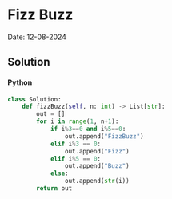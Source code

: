 
# Fizz Buzz

Date: 12-08-2024

## Solution
#### Python
```python
class Solution:
    def fizzBuzz(self, n: int) -> List[str]:
        out = []
        for i in range(1, n+1):
            if i%3==0 and i%5==0:
                out.append("FizzBuzz")
            elif i%3 == 0:
                out.append("Fizz")
            elif i%5 == 0:
                out.append("Buzz")
            else:
                out.append(str(i))
        return out
```
        